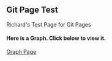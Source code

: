 ##  Git Page Test

Richard's Test Page for Git Pages

#### Here is a Graph.  Click below to view it.

[Graph Page](graph.html)
